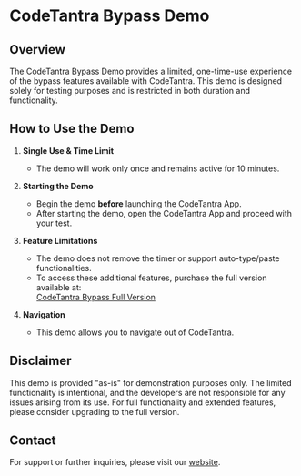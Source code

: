 # CodeTantra Bypass Demo

## Overview
The CodeTantra Bypass Demo provides a limited, one-time-use experience of the bypass features available with CodeTantra. This demo is designed solely for testing purposes and is restricted in both duration and functionality.

## How to Use the Demo

1. **Single Use & Time Limit**  
   - The demo will work only once and remains active for 10 minutes.

2. **Starting the Demo**  
   - Begin the demo **before** launching the CodeTantra App.
   - After starting the demo, open the CodeTantra App and proceed with your test.

3. **Feature Limitations**  
   - The demo does not remove the timer or support auto-type/paste functionalities.
   - To access these additional features, purchase the full version available at:  
     [CodeTantra Bypass Full Version](https://sites.google.com/view/codetantra-bypass?usp=sharing)

4. **Navigation**  
   - This demo allows you to navigate out of CodeTantra.

## Disclaimer
This demo is provided "as-is" for demonstration purposes only. The limited functionality is intentional, and the developers are not responsible for any issues arising from its use. For full functionality and extended features, please consider upgrading to the full version.

## Contact
For support or further inquiries, please visit our [website](https://sites.google.com/view/codetantra-bypass?usp=sharing).

